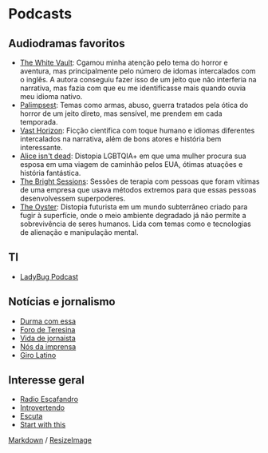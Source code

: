 # Podcasts

## Audiodramas favoritos
* [The White Vault](https://thewhitevault.com/): Cgamou minha atenção pelo tema do horror e aventura, mas principalmente pelo número de idomas intercalados com o inglês. A autora conseguiu fazer isso de um jeito que não interferia na narrativa, mas fazia com que eu me identificasse mais quando ouvia meu idioma nativo. 
* [Palimpsest](http://www.thepalimpsestpodcast.com/): Temas como armas, abuso, guerra tratados pela ótica do horror de um jeito direto, mas sensível, me prendem em cada temporada.
* [Vast Horizon](http://vasthorizonpodcast.com/): Ficção científica com toque humano e idiomas diferentes intercalados na narrativa, além de bons atores e história bem interessante.
* [Alice isn't dead](http://www.nightvalepresents.com/aliceisntdead): Distopia LGBTQIA+ em que uma mulher procura sua esposa em uma viagem de caminhão pelos EUA, ótimas atuações e história fantástica.
* [The Bright Sessions](http://www.thebrightsessions.com/): Sessões de terapia com pessoas que foram vítimas de uma empresa que usava métodos extremos para que essas pessoas desenvolvessem superpoderes.
* [The Oyster](https://oyster.libsyn.com/): Distopia futurista em um mundo subterrâneo criado para fugir à superfície, onde o meio ambiente degradado já não permite a sobrevivência de seres humanos. Lida com temas como e tecnologias de alienação e manipulação mental.

## TI
* [LadyBug Podcast](https://www.ladybug.dev/)

## Notícias e jornalismo
* [Durma com essa](https://www.nexojornal.com.br/podcast/durma-com-essa/)
* [Foro de Teresina](https://piaui.folha.uol.com.br/radio-piaui/foro-de-teresina/)
* [Vida de jornaista](https://vidadejornalista.podbean.com/)
* [Nós da imprensa](https://www.listennotes.com/podcasts/n%C3%B3s-da-imprensa-n%C3%B3s-da-imprensa-dVnMt4y6JW_/)
* [Giro Latino](https://www.listennotes.com/pt/podcasts/giro-latino-cast-giro-latino-3CWXhTrzceN/)

## Interesse geral
* [Radio Escafandro](https://www.radioescafandro.com/)
* [Introvertendo](https://www.introvertendo.com.br)
* [Escuta](https://www.nexojornal.com.br/podcast/escuta/)
* [Start with this](http://www.nightvalepresents.com/startwiththis)


[Markdown](https://guides.github.com/features/mastering-markdown/) / [ResizeImage](https://resizeimage.net/)